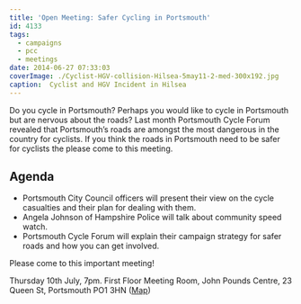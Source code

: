 ```yaml
---
title: 'Open Meeting: Safer Cycling in Portsmouth'
id: 4133
tags:
  - campaigns
  - pcc
  - meetings
date: 2014-06-27 07:33:03
coverImage: ./Cyclist-HGV-collision-Hilsea-5may11-2-med-300x192.jpg
caption:  Cyclist and HGV Incident in Hilsea
---
```


Do you cycle in Portsmouth? Perhaps you would like to cycle in Portsmouth but are nervous about the roads?
Last month Portsmouth Cycle Forum revealed that Portsmouth’s roads are amongst the most dangerous in the country for cyclists. If you think the roads in Portsmouth need to be safer for cyclists the please come to this meeting.

## Agenda

*   Portsmouth City Council officers will present their view on the cycle casualties and their plan for dealing with them.
*   Angela Johnson of Hampshire Police will talk about community speed watch.
*   Portsmouth Cycle Forum will explain their campaign strategy for safer roads and how you can get involved.

Please come to this important meeting!

Thursday 10th July, 7pm. First Floor Meeting Room, John Pounds Centre, 23 Queen St, Portsmouth PO1 3HN ([Map](https://www.google.co.uk/maps/@50.799705,-1.100271,17z "John Pounds Centre Location"))
